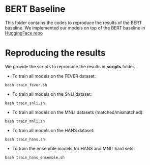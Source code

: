 # BERT Baseline
This folder contains the codes to reproduce the results of the 
BERT baseline. We implemented our models on top of the BERT 
baseline in [HuggingFace repo](https://github.com/huggingface/transformers)

# Reproducing the results 
We provide the scripts to reproduce the results in **scripts** folder.

- To train all models on the FEVER dataset:
```
bash train_fever.sh
```
- To train all models on the SNLI dataset:
```
bash train_snli.sh
```
- To train all models on the MNLI datasets (matched/mismatched):
```
bash train_mnli.sh
```
- To train all models on the HANS dataset:
```
bash train_hans.sh
```
- To train the ensemble models for HANS and MNLI hard sets: 
```
bash train_hans_ensemble.sh
```
